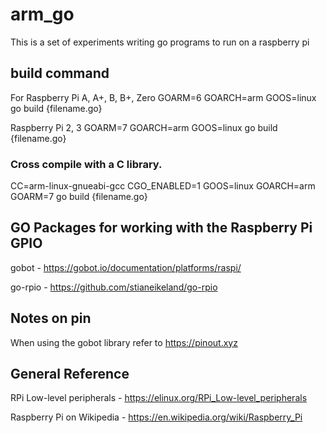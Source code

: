 # arm_go

This is a set of experiments writing go programs to run on a raspberry pi

## build command

For Raspberry Pi A, A+, B, B+, Zero
GOARM=6 GOARCH=arm GOOS=linux go build {filename.go}

Raspberry Pi 2, 3
GOARM=7 GOARCH=arm GOOS=linux go build {filename.go}

### Cross compile with a C library.

CC=arm-linux-gnueabi-gcc CGO_ENABLED=1 GOOS=linux GOARCH=arm GOARM=7 go build {filename.go}

## GO Packages for working with the Raspberry Pi GPIO

gobot - https://gobot.io/documentation/platforms/raspi/

go-rpio - https://github.com/stianeikeland/go-rpio

## Notes on pin

When using the gobot library refer to https://pinout.xyz

## General Reference

RPi Low-level peripherals - https://elinux.org/RPi_Low-level_peripherals

Raspberry Pi on Wikipedia - https://en.wikipedia.org/wiki/Raspberry_Pi
